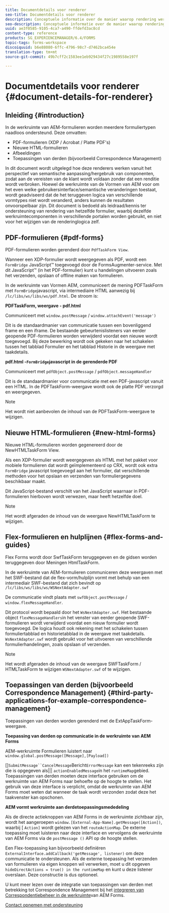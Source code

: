 ```yaml
---
title: Documentdetails voor renderer
seo-title: Documentdetails voor renderer
description: Conceptuele informatie over de manier waarop rendering werkt in de werkruimte van AEM Forms om de verschillende ondersteunde formulier- en bestandstypen weer te geven.
seo-description: Conceptuele informatie over de manier waarop rendering werkt in de werkruimte van AEM Forms om de verschillende ondersteunde formulier- en bestandstypen weer te geven.
uuid: ae3f0585-9105-4ca7-a490-ffdefd3ac8cd
content-type: reference
products: SG_EXPERIENCEMANAGER/6.4/FORMS
topic-tags: forms-workspace
discoiquuid: b6e88080-6ffc-4796-98c7-d7462bca454e
translation-type: tm+mt
source-git-commit: 49b7cff2c1583ee1eb929434f27c1989558e197f

---
```



# Documentdetails voor renderer {#document-details-for-renderer}

## Inleiding {#introduction}

In de werkruimte van AEM-formulieren worden meerdere formuliertypen naadloos ondersteund. Deze omvatten:

* PDF-formulieren (XDP / Acrobat / Platte PDF&#39;s)
* Nieuwe HTML-formulieren
* Afbeeldingen
* Toepassingen van derden (bijvoorbeeld Correspondence Management)

In dit document wordt uitgelegd hoe deze renderers werken vanuit het perspectief van semantische aanpassing/hergebruik van componenten, zodat aan de vereisten van de klant wordt voldaan zonder dat een renditie wordt verbroken. Hoewel de werkruimte van de Vormen van AEM voor om het even welke gebruikersinterface/semantische veranderingen toestaat, wordt geadviseerd dat de het teruggeven logica van verschillende vormtypes niet wordt veranderd, anders kunnen de resultaten onvoorspelbaar zijn. Dit document is bedoeld als leidraad/kennis ter ondersteuning van rendering van hetzelfde formulier, waarbij dezelfde werkruimtecomponenten in verschillende portalen worden gebruikt, en niet voor het wijzigen van de renderinglogica zelf.

## PDF-formulieren {#pdf-forms}

PDF-formulieren worden gerenderd door `PdfTaskForm View`.

Wanneer een XDP-formulier wordt weergegeven als PDF, wordt een `FormBridge` JavaScript™ toegevoegd door de FormsAugmenter-service. Met dit JavaScript™ (in het PDF-formulier) kunt u handelingen uitvoeren zoals het verzenden, opslaan of offline maken van formulieren.

In de werkruimte van Vormen AEM, communiceert de mening PDFTaskForm met `FormBridge`javascript, via intermediaire HTML aanwezig bij `/lc/libs/ws/libs/ws/pdf.html`. De stroom is:

**PDFTaskForm, weergave - pdf.html**

Communiceert met `window.postMessage` / `window.attachEvent('message')`

Dit is de standaardmanier van communicatie tussen een bovenliggend frame en een iframe. De bestaande gebeurtenislisteners van eerder geopende PDF-formulieren worden verwijderd voordat een nieuwe wordt toegevoegd. Bij deze bewerking wordt ook gekeken naar het schakelen tussen het tabblad Formulier en het tabblad Historie in de weergave met taakdetails.

**pdf.html -`FormBridge`javascript in de gerenderde PDF**

Communiceert met `pdfObject.postMessage` / `pdfObject.messageHandler`

Dit is de standaardmanier voor communicatie met een PDF-javascript vanuit een HTML. In de PDFTaskForm-weergave wordt ook de platte PDF verzorgd en weergegeven.

>[!NOTE]
>
>Het wordt niet aanbevolen de inhoud van de PDFTaskForm-weergave te wijzigen.

## Nieuwe HTML-formulieren {#new-html-forms}

Nieuwe HTML-formulieren worden gegenereerd door de NewHTMLTaskForm View.

Als een XDP-formulier wordt weergegeven als HTML met het pakket voor mobiele formulieren dat wordt geïmplementeerd op CRX, wordt ook extra `FormBridge` javascript toegevoegd aan het formulier, dat verschillende methoden voor het opslaan en verzenden van formuliergegevens beschikbaar maakt.

Dit JavaScript-bestand verschilt van het JavaScript waarnaar in PDF-formulieren hierboven wordt verwezen, maar heeft hetzelfde doel.

>[!NOTE]
>
>Het wordt afgeraden de inhoud van de weergave NewHTMLTaskForm te wijzigen.

## Flex-formulieren en hulplijnen {#flex-forms-and-guides}

Flex Forms wordt door SwfTaskForm teruggegeven en de gidsen worden teruggegeven door Meningen HtmlTaskForm.

In de werkruimte van AEM-formulieren communiceren deze weergaven met het SWF-bestand dat de flex-vorm/hulplijn vormt met behulp van een intermediair SWF-bestand dat zich bevindt op `/lc/libs/ws/libs/ws/WSNextAdapter.swf`

De communicatie vindt plaats met `swfObject.postMessage` / `window.flexMessageHandler`.

Dit protocol wordt bepaald door het `WsNextAdapter.swf`. Het bestaande object `flexMessageHandlers`in het venster van eerder geopende SWF-formulieren wordt verwijderd voordat een nieuw formulier wordt toegevoegd. De logica houdt ook rekening met het schakelen tussen formuliertabblad en historietabblad in de weergave met taakdetails. `WsNextAdapter.swf` wordt gebruikt voor het uitvoeren van verschillende formulierhandelingen, zoals opslaan of verzenden.

>[!NOTE]
>
>Het wordt afgeraden de inhoud van de weergave SWFTaskForm / HTMLTaskForm te wijzigen `WSNextAdapter.swf` of te wijzigen.

## Toepassingen van derden (bijvoorbeeld Correspondence Management) {#third-party-applications-for-example-correspondence-management}

Toepassingen van derden worden gerenderd met de ExtAppTaskForm-weergave.

**Toepassing van derden op communicatie in de werkruimte van AEM Forms**

AEM-werkruimte Formulieren luistert naar `window.global.postMessage([Message],[Payload])`

[]`SubmitMessage``CancelMessage`Bericht`ErrorMessage` kan een tekenreeks zijn die is opgegeven als||| `actionEnabledMessage`in het `runtimeMap`gebied. Toepassingen van derden moeten deze interface gebruiken om de werkruimte van AEM Forms naar behoefte op de hoogte te stellen. Het gebruik van deze interface is verplicht, omdat de werkruimte van AEM Forms moet weten dat wanneer de taak wordt verzonden zodat deze het taakvenster kan opschonen.

**AEM vormt werkruimte aan derdetoepassingsmededeling**

Als de directe actieknoppen van AEM Forms in de werkruimte zichtbaar zijn, wordt het aangeroepen `window.[External-App-Name].getMessage([Action])`, waarbij [ `Action]` wordt gelezen van het `routeActionMap`. De externe toepassing moet luisteren naar deze interface en vervolgens de werkruimte van AEM Forms via de `postMessage ()` API op de hoogte stellen.

Een Flex-toepassing kan bijvoorbeeld definiëren `ExternalInterface.addCallback('getMessage', listener)` om deze communicatie te ondersteunen. Als de externe toepassing het verzenden van formulieren via eigen knoppen wil verwerken, moet u dit opgeven `hideDirectActions = true() in the runtimeMap` en kunt u deze listener overslaan. Deze constructie is dus optioneel.

U kunt meer lezen over de integratie van toepassingen van derden met betrekking tot Correspondence Management bij het [integreren van Correspondentiebeheer in de werkruimte](/help/forms/using/integrating-correspondence-management-html-workspace.md)van AEM Forms.


[Contact opnemen met ondersteuning](https://www.adobe.com/account/sign-in.supportportal.html)
